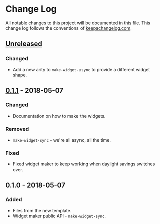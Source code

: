 # Change Log
All notable changes to this project will be documented in this file. This change log follows the conventions of [keepachangelog.com](http://keepachangelog.com/).

## [Unreleased]
### Changed
- Add a new arity to `make-widget-async` to provide a different widget shape.

## [0.1.1] - 2018-05-07
### Changed
- Documentation on how to make the widgets.

### Removed
- `make-widget-sync` - we're all async, all the time.

### Fixed
- Fixed widget maker to keep working when daylight savings switches over.

## 0.1.0 - 2018-05-07
### Added
- Files from the new template.
- Widget maker public API - `make-widget-sync`.

[Unreleased]: https://github.com/your-name/fourclojure/compare/0.1.1...HEAD
[0.1.1]: https://github.com/your-name/fourclojure/compare/0.1.0...0.1.1
